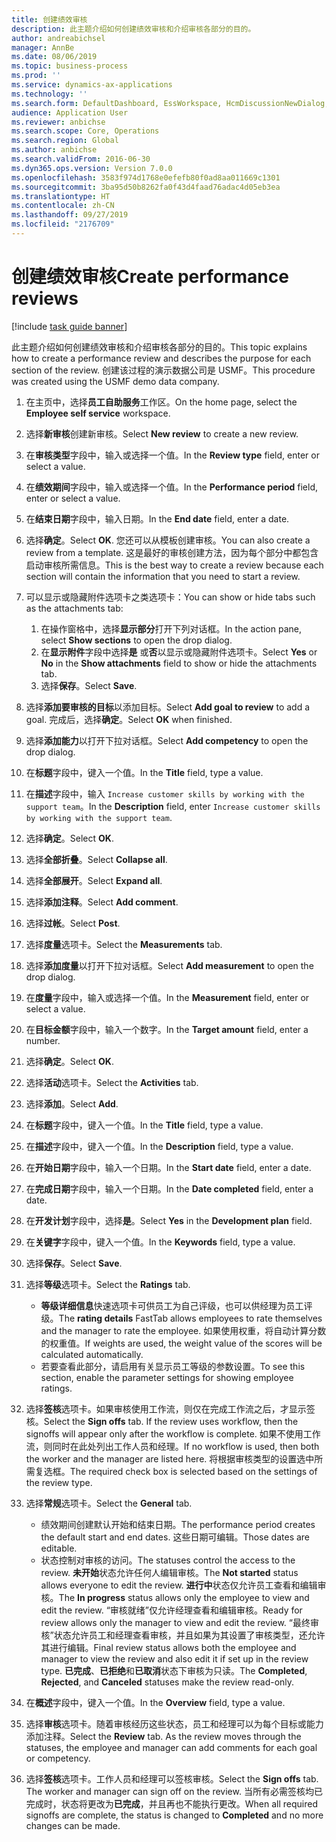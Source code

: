 ```yaml
---
title: 创建绩效审核
description: 此主题介绍如何创建绩效审核和介绍审核各部分的目的。
author: andreabichsel
manager: AnnBe
ms.date: 08/06/2019
ms.topic: business-process
ms.prod: ''
ms.service: dynamics-ax-applications
ms.technology: ''
ms.search.form: DefaultDashboard, EssWorkspace, HcmDiscussionNewDialog, HcmDiscussion, HcmDiscussionChangeSettings, HcmDiscussionAddGoalDialog, HcmTopicCreate, HcmMeasurementDetailDialog, HcmPerfJournalAdd
audience: Application User
ms.reviewer: anbichse
ms.search.scope: Core, Operations
ms.search.region: Global
ms.author: anbichse
ms.search.validFrom: 2016-06-30
ms.dyn365.ops.version: Version 7.0.0
ms.openlocfilehash: 3583f974d1768e0efefb80f0ad8aa011669c1301
ms.sourcegitcommit: 3ba95d50b8262fa0f43d4faad76adac4d05eb3ea
ms.translationtype: HT
ms.contentlocale: zh-CN
ms.lasthandoff: 09/27/2019
ms.locfileid: "2176709"
---
```

# <a name="create-performance-reviews"></a><span data-ttu-id="b019d-103">创建绩效审核</span><span class="sxs-lookup"><span data-stu-id="b019d-103">Create performance reviews</span></span>

[!include [task guide banner](../../includes/task-guide-banner.md)]

<span data-ttu-id="b019d-104">此主题介绍如何创建绩效审核和介绍审核各部分的目的。</span><span class="sxs-lookup"><span data-stu-id="b019d-104">This topic explains how to create a performance review and describes the purpose for each section of the review.</span></span> <span data-ttu-id="b019d-105">创建该过程的演示数据公司是 USMF。</span><span class="sxs-lookup"><span data-stu-id="b019d-105">This procedure was created using the USMF demo data company.</span></span>

1. <span data-ttu-id="b019d-106">在主页中，选择**员工自助服务**工作区。</span><span class="sxs-lookup"><span data-stu-id="b019d-106">On the home page, select the **Employee self service** workspace.</span></span>
2. <span data-ttu-id="b019d-107">选择**新审核**创建新审核。</span><span class="sxs-lookup"><span data-stu-id="b019d-107">Select **New review** to create a new review.</span></span>
3. <span data-ttu-id="b019d-108">在**审核类型**字段中，输入或选择一个值。</span><span class="sxs-lookup"><span data-stu-id="b019d-108">In the **Review type** field, enter or select a value.</span></span>
4. <span data-ttu-id="b019d-109">在**绩效期间**字段中，输入或选择一个值。</span><span class="sxs-lookup"><span data-stu-id="b019d-109">In the **Performance period** field, enter or select a value.</span></span>
5. <span data-ttu-id="b019d-110">在**结束日期**字段中，输入日期。</span><span class="sxs-lookup"><span data-stu-id="b019d-110">In the **End date** field, enter a date.</span></span>
6. <span data-ttu-id="b019d-111">选择**确定**。</span><span class="sxs-lookup"><span data-stu-id="b019d-111">Select **OK**.</span></span> <span data-ttu-id="b019d-112">您还可以从模板创建审核。</span><span class="sxs-lookup"><span data-stu-id="b019d-112">You can also create a review from a template.</span></span> <span data-ttu-id="b019d-113">这是最好的审核创建方法，因为每个部分中都包含启动审核所需信息。</span><span class="sxs-lookup"><span data-stu-id="b019d-113">This is the best way to create a review because each section will contain the information that you need to start a review.</span></span>  
7. <span data-ttu-id="b019d-114">可以显示或隐藏附件选项卡之类选项卡：</span><span class="sxs-lookup"><span data-stu-id="b019d-114">You can show or hide tabs such as the attachments tab:</span></span>

    1. <span data-ttu-id="b019d-115">在操作窗格中，选择**显示部分**打开下列对话框。</span><span class="sxs-lookup"><span data-stu-id="b019d-115">In the action pane, select **Show sections** to open the drop dialog.</span></span>
    1. <span data-ttu-id="b019d-116">在**显示附件**字段中选择**是** 或**否**以显示或隐藏附件选项卡。</span><span class="sxs-lookup"><span data-stu-id="b019d-116">Select **Yes** or **No** in the **Show attachments** field to show or hide the attachments tab.</span></span>
    1. <span data-ttu-id="b019d-117">选择**保存**。</span><span class="sxs-lookup"><span data-stu-id="b019d-117">Select **Save**.</span></span>

8. <span data-ttu-id="b019d-118">选择**添加要审核的目标**以添加目标。</span><span class="sxs-lookup"><span data-stu-id="b019d-118">Select **Add goal to review** to add a goal.</span></span> <span data-ttu-id="b019d-119">完成后，选择**确定**。</span><span class="sxs-lookup"><span data-stu-id="b019d-119">Select **OK** when finished.</span></span>
9. <span data-ttu-id="b019d-120">选择**添加能力**以打开下拉对话框。</span><span class="sxs-lookup"><span data-stu-id="b019d-120">Select **Add competency** to open the drop dialog.</span></span>
10. <span data-ttu-id="b019d-121">在**标题**字段中，键入一个值。</span><span class="sxs-lookup"><span data-stu-id="b019d-121">In the **Title** field, type a value.</span></span>
11. <span data-ttu-id="b019d-122">在**描述**字段中，输入 `Increase customer skills by working with the support team`。</span><span class="sxs-lookup"><span data-stu-id="b019d-122">In the **Description** field, enter `Increase customer skills by working with the support team`.</span></span>
12. <span data-ttu-id="b019d-123">选择**确定**。</span><span class="sxs-lookup"><span data-stu-id="b019d-123">Select **OK**.</span></span>
13. <span data-ttu-id="b019d-124">选择**全部折叠**。</span><span class="sxs-lookup"><span data-stu-id="b019d-124">Select **Collapse all**.</span></span>
14. <span data-ttu-id="b019d-125">选择**全部展开**。</span><span class="sxs-lookup"><span data-stu-id="b019d-125">Select **Expand all**.</span></span>
15. <span data-ttu-id="b019d-126">选择**添加注释**。</span><span class="sxs-lookup"><span data-stu-id="b019d-126">Select **Add comment**.</span></span>
16. <span data-ttu-id="b019d-127">选择**过帐**。</span><span class="sxs-lookup"><span data-stu-id="b019d-127">Select **Post**.</span></span>
17. <span data-ttu-id="b019d-128">选择**度量**选项卡。</span><span class="sxs-lookup"><span data-stu-id="b019d-128">Select the **Measurements** tab.</span></span>
18. <span data-ttu-id="b019d-129">选择**添加度量**以打开下拉对话框。</span><span class="sxs-lookup"><span data-stu-id="b019d-129">Select **Add measurement** to open the drop dialog.</span></span>
19. <span data-ttu-id="b019d-130">在**度量**字段中，输入或选择一个值。</span><span class="sxs-lookup"><span data-stu-id="b019d-130">In the **Measurement** field, enter or select a value.</span></span>
26. <span data-ttu-id="b019d-131">在**目标金额**字段中，输入一个数字。</span><span class="sxs-lookup"><span data-stu-id="b019d-131">In the **Target amount** field, enter a number.</span></span>
20. <span data-ttu-id="b019d-132">选择**确定**。</span><span class="sxs-lookup"><span data-stu-id="b019d-132">Select **OK**.</span></span>
21. <span data-ttu-id="b019d-133">选择**活动**选项卡。</span><span class="sxs-lookup"><span data-stu-id="b019d-133">Select the **Activities** tab.</span></span>
22. <span data-ttu-id="b019d-134">选择**添加**。</span><span class="sxs-lookup"><span data-stu-id="b019d-134">Select **Add**.</span></span>
23. <span data-ttu-id="b019d-135">在**标题**字段中，键入一个值。</span><span class="sxs-lookup"><span data-stu-id="b019d-135">In the **Title** field, type a value.</span></span>
24. <span data-ttu-id="b019d-136">在**描述**字段中，键入一个值。</span><span class="sxs-lookup"><span data-stu-id="b019d-136">In the **Description** field, type a value.</span></span>
25. <span data-ttu-id="b019d-137">在**开始日期**字段中，输入一个日期。</span><span class="sxs-lookup"><span data-stu-id="b019d-137">In the **Start date** field, enter a date.</span></span>
26. <span data-ttu-id="b019d-138">在**完成日期**字段中，输入一个日期。</span><span class="sxs-lookup"><span data-stu-id="b019d-138">In the **Date completed** field, enter a date.</span></span>
27. <span data-ttu-id="b019d-139">在**开发计划**字段中，选择**是**。</span><span class="sxs-lookup"><span data-stu-id="b019d-139">Select **Yes** in the **Development plan** field.</span></span>
28. <span data-ttu-id="b019d-140">在**关键字**字段中，键入一个值。</span><span class="sxs-lookup"><span data-stu-id="b019d-140">In the **Keywords** field, type a value.</span></span>
29. <span data-ttu-id="b019d-141">选择**保存**。</span><span class="sxs-lookup"><span data-stu-id="b019d-141">Select **Save**.</span></span>
30. <span data-ttu-id="b019d-142">选择**等级**选项卡。</span><span class="sxs-lookup"><span data-stu-id="b019d-142">Select the **Ratings** tab.</span></span>  

    - <span data-ttu-id="b019d-143">**等级详细信息**快速选项卡可供员工为自己评级，也可以供经理为员工评级。</span><span class="sxs-lookup"><span data-stu-id="b019d-143">The **rating details** FastTab allows employees to rate themselves and the manager to rate the employee.</span></span> <span data-ttu-id="b019d-144">如果使用权重，将自动计算分数的权重值。</span><span class="sxs-lookup"><span data-stu-id="b019d-144">If weights are used, the weight value of the scores will be calculated automatically.</span></span>  
    - <span data-ttu-id="b019d-145">若要查看此部分，请启用有关显示员工等级的参数设置。</span><span class="sxs-lookup"><span data-stu-id="b019d-145">To see this section, enable the parameter settings for showing employee ratings.</span></span>  

31. <span data-ttu-id="b019d-146">选择**签核**选项卡。如果审核使用工作流，则仅在完成工作流之后，才显示签核。</span><span class="sxs-lookup"><span data-stu-id="b019d-146">Select the **Sign offs** tab. If the review uses workflow, then the signoffs will appear only after the workflow is complete.</span></span> <span data-ttu-id="b019d-147">如果不使用工作流，则同时在此处列出工作人员和经理。</span><span class="sxs-lookup"><span data-stu-id="b019d-147">If no workflow is used, then both the worker and the manager are listed here.</span></span> <span data-ttu-id="b019d-148">将根据审核类型的设置选中所需复选框。</span><span class="sxs-lookup"><span data-stu-id="b019d-148">The required check box is selected based on the settings of the review type.</span></span>  
32. <span data-ttu-id="b019d-149">选择**常规**选项卡。</span><span class="sxs-lookup"><span data-stu-id="b019d-149">Select the **General** tab.</span></span>

    - <span data-ttu-id="b019d-150">绩效期间创建默认开始和结束日期。</span><span class="sxs-lookup"><span data-stu-id="b019d-150">The performance period creates the default start and end dates.</span></span> <span data-ttu-id="b019d-151">这些日期可编辑。</span><span class="sxs-lookup"><span data-stu-id="b019d-151">Those dates are editable.</span></span>  
    - <span data-ttu-id="b019d-152">状态控制对审核的访问。</span><span class="sxs-lookup"><span data-stu-id="b019d-152">The statuses control the access to the review.</span></span> <span data-ttu-id="b019d-153">**未开始**状态允许任何人编辑审核。</span><span class="sxs-lookup"><span data-stu-id="b019d-153">The **Not started** status allows everyone to edit the review.</span></span> <span data-ttu-id="b019d-154">**进行中**状态仅允许员工查看和编辑审核。</span><span class="sxs-lookup"><span data-stu-id="b019d-154">The **In progress** status allows only the employee to view and edit the review.</span></span> <span data-ttu-id="b019d-155">“审核就绪”仅允许经理查看和编辑审核。</span><span class="sxs-lookup"><span data-stu-id="b019d-155">Ready for review allows only the manager to view and edit the review.</span></span> <span data-ttu-id="b019d-156">“最终审核”状态允许员工和经理查看审核，并且如果为其设置了审核类型，还允许其进行编辑。</span><span class="sxs-lookup"><span data-stu-id="b019d-156">Final review status allows both the employee and manager to view the review and also edit it if set up in the review type.</span></span> <span data-ttu-id="b019d-157">**已完成**、**已拒绝**和**已取消**状态下审核为只读。</span><span class="sxs-lookup"><span data-stu-id="b019d-157">The **Completed**, **Rejected**, and **Canceled** statuses make the review read-only.</span></span>  

33. <span data-ttu-id="b019d-158">在**概述**字段中，键入一个值。</span><span class="sxs-lookup"><span data-stu-id="b019d-158">In the **Overview** field, type a value.</span></span>
34. <span data-ttu-id="b019d-159">选择**审核**选项卡。随着审核经历这些状态，员工和经理可以为每个目标或能力添加注释。</span><span class="sxs-lookup"><span data-stu-id="b019d-159">Select the **Review** tab. As the review moves through the statuses, the employee and manager can add comments for each goal or competency.</span></span>  
35. <span data-ttu-id="b019d-160">选择**签核**选项卡。工作人员和经理可以签核审核。</span><span class="sxs-lookup"><span data-stu-id="b019d-160">Select the **Sign offs** tab. The worker and manager can sign off on the review.</span></span> <span data-ttu-id="b019d-161">当所有必需签核均已完成时，状态将更改为**已完成**，并且再也不能执行更改。</span><span class="sxs-lookup"><span data-stu-id="b019d-161">When all required signoffs are complete, the status is changed to **Completed** and no more changes can be made.</span></span>  

